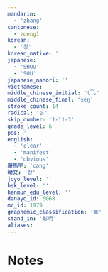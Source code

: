 ```yaml
---
mandarin:
  - 'zhāng'
cantonese:
  - zoeng1
korean:
  - '창'
korean_native: ''
japanese:
  - 'SHOU'
  - 'SOU'
japanese_nanori: ''
vietnamese:
middle_chinese_initial: 't͡ɕ'
middle_chinese_final: 'ɨɐŋ'
stroke_count: 14
radical: '彡'
skip_number: '1-11-3'
grade_level: 6
pos: ''
english:
  - 'clear'
  - 'manifest'
  - 'obvious'
羅馬字: 'cang'
韓文: '창'
joyo_level: ''
hsk_level: ''
hanmun_edu_level: ''
danayo_id: 6068
mc_id: 1979
graphemic_classification: '章'
stand_in: '彰明'
aliases:
---
```


# Notes
